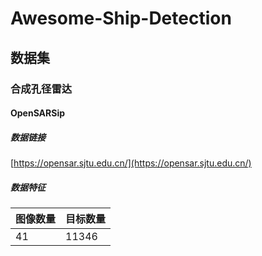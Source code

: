 # Awesome-Ship-Detection

## 数据集

### 合成孔径雷达

#### OpenSARSip

##### 数据链接

[https://opensar.sjtu.edu.cn/](https://opensar.sjtu.edu.cn/)

##### 数据特征

| 图像数量 | 目标数量 |
| -------- | -------- |
| 41       | 11346    |
